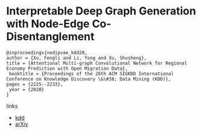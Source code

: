 # Interpretable Deep Graph Generation with Node-Edge Co-Disentanglement

```
@inproceedings{nedipvae_kdd20,
author = {Xu, Fengli and Li, Yong and Xu, Shusheng},
title = {Attentional Multi-graph Convolutional Network for Regional Economy Prediction with Open Migration Data},
 booktitle = {Proceedings of the 26th ACM SIGKDD International Conference on Knowledge Discovery \&\#38; Data Mining (KDD)},
pages = {2225--2233},
 year = {2020}
}
```

links
- [kdd](https://www.kdd.org/kdd2020/accepted-papers/view/node-edge-co-disentangled-representation-learning-for-attributed-graph-gene)
- [arXiv](https://arxiv.org/abs/2006.05385)
